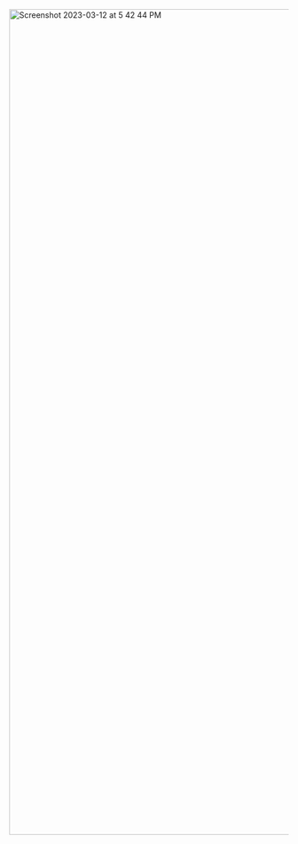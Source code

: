 <img width="1487" alt="Screenshot 2023-03-12 at 5 42 44 PM" src="https://user-images.githubusercontent.com/54750557/224543859-2f48cb6c-df3c-4291-b138-1c271c5851c6.png">
